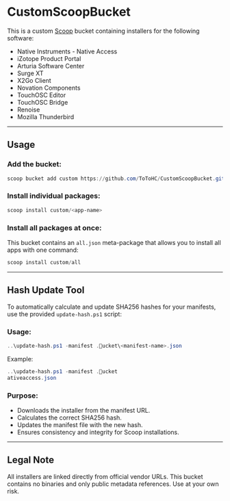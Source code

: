 # CustomScoopBucket

This is a custom [Scoop](https://scoop.sh) bucket containing installers for the following software:

- Native Instruments - Native Access
- iZotope Product Portal
- Arturia Software Center
- Surge XT
- X2Go Client
- Novation Components
- TouchOSC Editor
- TouchOSC Bridge
- Renoise
- Mozilla Thunderbird

---

## Usage

### Add the bucket:
```powershell
scoop bucket add custom https://github.com/ToToHC/CustomScoopBucket.git
```

### Install individual packages:
```powershell
scoop install custom/<app-name>
```

### Install all packages at once:

This bucket contains an `all.json` meta-package that allows you to install all apps with one command:
```powershell
scoop install custom/all
```

---

## Hash Update Tool

To automatically calculate and update SHA256 hashes for your manifests, use the provided `update-hash.ps1` script:

### Usage:
```powershell
..\update-hash.ps1 -manifest .ucket\<manifest-name>.json
```

Example:
```powershell
..\update-hash.ps1 -manifest .ucket
ativeaccess.json
```

### Purpose:
- Downloads the installer from the manifest URL.
- Calculates the correct SHA256 hash.
- Updates the manifest file with the new hash.
- Ensures consistency and integrity for Scoop installations.

---

## Legal Note

All installers are linked directly from official vendor URLs. This bucket contains no binaries and only public metadata references. Use at your own risk.
